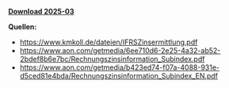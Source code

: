[**Download 2025-03**](https://downgit.github.io/#/home?url=https://github.com/GeorgGoldbach/Zinsarchiv/tree/master/2025-03)

**Quellen:**
* https://www.kmkoll.de/dateien/IFRSZinsermittlung.pdf
* https://www.aon.com/getmedia/6ee710d6-2e25-4a32-ab52-2bdef8b6e7bc/Rechnungszinsinformation_Subindex.pdf
* https://www.aon.com/getmedia/b423ed74-f07a-4088-931e-d5ced81e4bda/Rechnungszinsinformation_Subindex_EN.pdf
